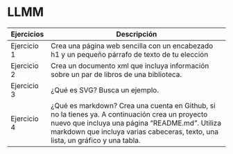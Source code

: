 # LLMM
Ejercicios | Descripción
------------ | -------------
Ejercicio 1 | Crea una página web sencilla con un encabezado h1 y un pequeño párrafo de texto de tu elección
Ejercicio 2 | Crea un documento xml que incluya información sobre un par de libros de una biblioteca.
Ejercicio 3 | ¿Qué es SVG? Busca un ejemplo.
Ejercicio 4 |¿Qué es markdown? Crea una cuenta en Github, si no la tienes ya. A continuación crea un proyecto nuevo que incluya una página “README.md”. Utiliza markdown que incluya varias cabeceras, texto, una lista, un gráfico y una tabla.
